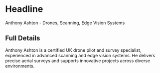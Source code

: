 # Headline

Anthony Ashton - Drones, Scanning, Edge Vision Systems

## Full Details

Anthony Ashton is a certified UK drone pilot and survey specialist, experienced in advanced scanning and edge vision systems. He delivers precise aerial surveys and supports innovative projects across diverse environments.
